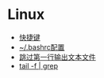 # Linux

* [快捷键](shortcut.md)
* [~/.bashrc配置](bashrc.md)
* [跳过第一行输出文本文件](skip-first-line.md)
* [tail -f | grep](tail-f-grep.md)